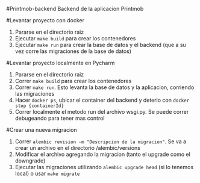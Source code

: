 #Printmob-backend
Backend de la aplicacion Printmob

#Levantar proyecto con docker
1. Pararse en el directorio raiz
1. Ejecutar `make build` para crear los contenedores
1. Ejecutar `make run` para crear la base de datos y el backend (que a su vez corre las migraciones de la base de datos)

#Levantar proyecto localmente en Pycharm
1. Pararse en el directorio raiz
1. Correr `make build` para crear los contenedores
1. Correr `make run`. Esto levanta la base de datos y la aplicacion, corriendo las migraciones
1. Hacer `docker ps`, ubicar el container del backend y deterlo con `docker stop {containerId}`
1. Correr localmente el metodo run del archivo wsgi.py. Se puede correr debugeando para tener mas control

#Crear una nueva migracion
1. Correr `alembic revision -m "Descripcion de la migracion"`. Se va a crear un archivo en el directorio /alembic/versions
1. Modificar el archivo agregando la migracion (tanto el upgrade como el downgrade)
1. Ejecutar las migraciones utilizando `alembic upgrade head` (si lo tenemos local) o usar `make migrate`
